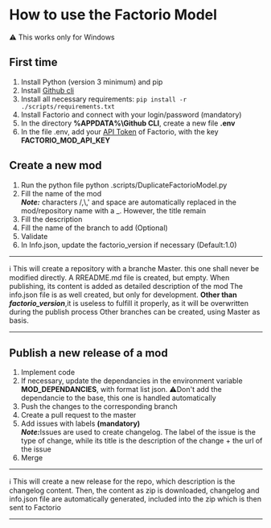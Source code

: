 # How to use the Factorio Model
⚠️ This works only for Windows
## First time
1. Install Python (version 3 minimum) and pip
2. Install <a href=https://cli.github.com/>Github cli</a>
3. Install all necessary requirements: ```pip install -r ./scripts/requirements.txt```
4. Install Factorio and connect with your login/password (mandatory)
5. In the directory **%APPDATA%\Github CLI**, create a new file **.env**
6. In the file .env, add your <a href="https://factorio.com/profile">API Token</a> of Factorio, with the key **FACTORIO_MOD_API_KEY**
   
## Create a new mod
1. Run the python file python .scripts/DuplicateFactorioModel.py
2. Fill the name of the mod  
<em>**Note:**</em> characters /,\\,' and space are automatically replaced in the mod/repository name with a _. However, the title remain
3. Fill the description
4. Fill the name of the branch to add (Optional)
5. Validate
6. In Info.json, update the factorio_version if necessary (Default:1.0)
___
ℹ️ This will create a repository with a branche Master. this one shall never be modified directly.
A RREADME.md file is created, but empty. When publishing, its content is added as detailed description of the mod 
The info.json file is as well created, but only for development. **Other than <em>factorio_version</em>**,it is useless to fulfill it properly, as it will be overwritten during the publish process
Other branches can be created, using Master as basis.
___
## Publish a new release of a mod
1. Implement code
2. If necessary, update the dependancies in the environment variable **MOD_DEPENDANCIES**, with format list json.
   ⚠️Don't add the dependancie to the base, this one is handled automatically
4. Push the changes to the corresponding branch
5. Create a pull request to the master
6. Add issues with labels **(mandatory)**  
<em>**Note:**</em>Issues are used to create changelog. The label of the issue is the type of change, while its title is the description of the change + the url of the issue
8. Merge
___
ℹ️ This will create a new release for the repo, which description is the changelog content. Then, the content as zip is downloaded, changelog and info.json file are automatically generated, included into the zip which is then sent to Factorio
___
